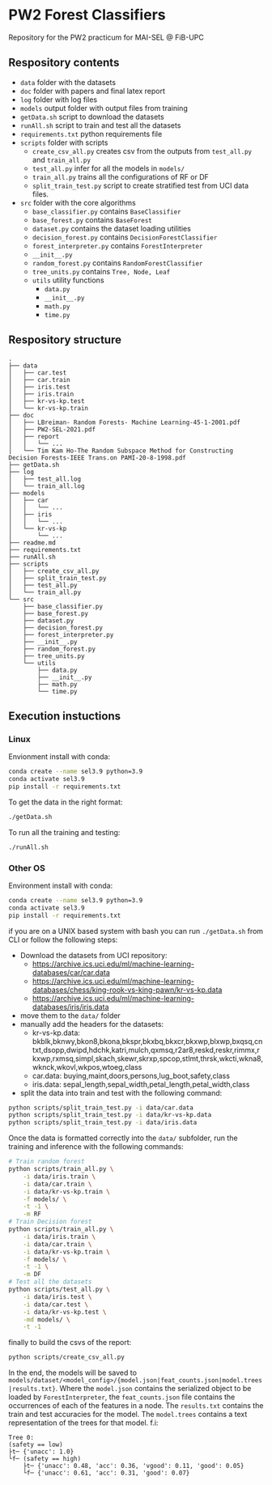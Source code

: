 # PW2 Forest Classifiers

Repository for the PW2 practicum for MAI-SEL @ FiB-UPC

## Respository contents

- `data` folder with the datasets
- `doc` folder with papers and final latex report
- `log` folder with log files
- `models` output folder with output files from training
- `getData.sh` script to download the datasets
- `runAll.sh` script to train and test all the datasets
- `requirements.txt` python requirements file
- `scripts` folder with scripts
  - `create_csv_all.py` creates csv from the outputs from `test_all.py` and `train_all.py`
  - `test_all.py` infer for all the models in `models/`
  - `train_all.py` trains all the configurations of RF or DF
  - `split_train_test.py` script to create stratified test from UCI data files.
- `src` folder with the core algorithms
  - `base_classifier.py` contains `BaseClassifier`
  - `base_forest.py` contains `BaseForest`
  - `dataset.py` contains the dataset loading utilities
  - `decision_forest.py` contains `DecisionForestClassifier`
  - `forest_interpreter.py` contains `ForestInterpreter`
  - `__init__.py`
  - `random_forest.py` contains `RandomForestClassifier`
  - `tree_units.py` contains `Tree, Node, Leaf`
  - `utils` utility functions
    - `data.py`
    - `__init__.py`
    - `math.py`
    - `time.py`

## Respository structure

```text
.
├── data
│   ├── car.test
│   ├── car.train
│   ├── iris.test
│   ├── iris.train
│   ├── kr-vs-kp.test
│   └── kr-vs-kp.train
├── doc
│   ├── LBreiman- Random Forests- Machine Learning-45-1-2001.pdf
│   ├── PW2-SEL-2021.pdf
│   ├── report
│   │   └── ...
│   └── Tim Kam Ho-The Random Subspace Method for Constructing Decision Forests-IEEE Trans.on PAMI-20-8-1998.pdf
├── getData.sh
├── log
│   ├── test_all.log
│   └── train_all.log
├── models
│   ├── car
│   │   └── ...
│   ├── iris
│   │   └── ...
│   └── kr-vs-kp
│       └── ...
├── readme.md
├── requirements.txt
├── runAll.sh
├── scripts
│   ├── create_csv_all.py
│   ├── split_train_test.py
│   ├── test_all.py
│   └── train_all.py
└── src
    ├── base_classifier.py
    ├── base_forest.py
    ├── dataset.py
    ├── decision_forest.py
    ├── forest_interpreter.py
    ├── __init__.py
    ├── random_forest.py
    ├── tree_units.py
    └── utils
        ├── data.py
        ├── __init__.py
        ├── math.py
        └── time.py
```

## Execution instuctions

### Linux

Envionment install with conda:

```bash
conda create --name sel3.9 python=3.9
conda activate sel3.9
pip install -r requirements.txt
```

To get the data in the right format:

```bash
./getData.sh
```

To run all the training and testing:

```bash
./runAll.sh
```

### Other OS

Environment install with conda:

```bash
conda create --name sel3.9 python=3.9
conda activate sel3.9
pip install -r requirements.txt
```

if you are on a UNIX based system with bash you can run `./getData.sh` from CLI or follow the following steps:

- Download the datasets from UCI repository:
  - <https://archive.ics.uci.edu/ml/machine-learning-databases/car/car.data>
  - <https://archive.ics.uci.edu/ml/machine-learning-databases/chess/king-rook-vs-king-pawn/kr-vs-kp.data>
  - <https://archive.ics.uci.edu/ml/machine-learning-databases/iris/iris.data>
- move them to the `data/` folder
- manually add the headers for the datasets:
  - kr-vs-kp.data: bkblk,bknwy,bkon8,bkona,bkspr,bkxbq,bkxcr,bkxwp,blxwp,bxqsq,cntxt,dsopp,dwipd,hdchk,katri,mulch,qxmsq,r2ar8,reskd,reskr,rimmx,rkxwp,rxmsq,simpl,skach,skewr,skrxp,spcop,stlmt,thrsk,wkcti,wkna8,wknck,wkovl,wkpos,wtoeg,class
  - car.data: buying,maint,doors,persons,lug_boot,safety,class
  - iris.data: sepal_length,sepal_width,petal_length,petal_width,class
- split the data into train and test with the following command:

```bash
python scripts/split_train_test.py -i data/car.data
python scripts/split_train_test.py -i data/kr-vs-kp.data
python scripts/split_train_test.py -i data/iris.data
```

Once the data is formatted correctly into the `data/` subfolder, run the training and inference with the following commands:

```bash
# Train random forest
python scripts/train_all.py \
    -i data/iris.train \
    -i data/car.train \
    -i data/kr-vs-kp.train \
    -f models/ \
    -t -1 \
    -m RF
# Train Decision forest
python scripts/train_all.py \
    -i data/iris.train \
    -i data/car.train \
    -i data/kr-vs-kp.train \
    -f models/ \
    -t -1 \
    -m DF
# Test all the datasets
python scripts/test_all.py \
    -i data/iris.test \
    -i data/car.test \
    -i data/kr-vs-kp.test \
    -md models/ \
    -t -1
```

finally to build the csvs of the report:

```bash
python scripts/create_csv_all.py
```

In the end, the models will be saved to `models/dataset/<model_config>/{model.json|feat_counts.json|model.trees|results.txt}`. Where the `model.json` contains the serialized object to be loaded by `ForestInterpreter`, the `feat_counts.json` file contains the occurrences of each of the features in a node. The `results.txt` contains the train and test accuracies for the model. The `model.trees` contains a text representation of the trees for that model. f.i:

```text
Tree 0:
(safety == low)
├t─ {'unacc': 1.0}
└f─ (safety == high)
    ├t─ {'unacc': 0.48, 'acc': 0.36, 'vgood': 0.11, 'good': 0.05}
    └f─ {'unacc': 0.61, 'acc': 0.31, 'good': 0.07}
```
